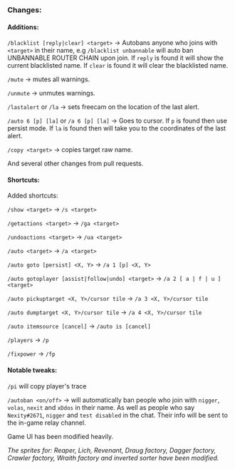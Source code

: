 ### Changes:


#### Additions:

`/blacklist [reply|clear] <target>` -> Autobans anyone who joins with `<target>` in their name, e.g `/blacklist unbannable` will auto ban UNBANNABLE ROUTER CHAIN upon join. If `reply` is found it will show the current blacklisted name. If `clear` is found it will clear the blacklisted name.

`/mute` -> mutes all warnings.

`/unmute` -> unmutes warnings.

`/lastalert` or `/la` -> sets freecam on the location of the last alert.

`/auto 6 [p] [la]` or `/a 6 [p] [la]` -> Goes to cursor. If `p` is found then use persist mode. If `la` is found then will take you to the coordinates of the last alert.

`/copy <target>` -> copies target raw name.

And several other changes from pull requests.

#### Shortcuts:

Added shortcuts:

`/show <target>` -> `/s <target>`

`/getactions <target>` -> `/ga <target>`

`/undoactions <target>` -> `/ua <target>`

`/auto <target>` -> `/a <target>`

`/auto goto [persist] <X, Y>` -> `/a 1 [p] <X, Y>`

`/auto gotoplayer [assist|follow|undo] <target>` -> `/a 2 [ a | f | u ] <target>`

`/auto pickuptarget <X, Y>/cursor tile` -> `/a 3 <X, Y>/cursor tile`

`/auto dumptarget <X, Y>/cursor tile` -> `/a 4 <X, Y>/cursor tile`

`/auto itemsource [cancel]` -> `/auto is [cancel]`

`/players` -> `/p`

`/fixpower` -> `/fp`


#### Notable tweaks:

`/pi` will copy player's trace

`/autoban <on/off>` -> will automatically ban people who join with `nigger`, `volas`, `nexit` and `xDdos` in their name. As well as people who say `Nexity#2671`, `nigger` and `test disabled` in the chat. Their info will be sent to the in-game relay channel.

Game UI has been modified heavily.

_The sprites for: Reaper, Lich, Revenant, Draug factory, Dagger factory, Crawler factory, Wraith factory and inverted sorter have been modified._
